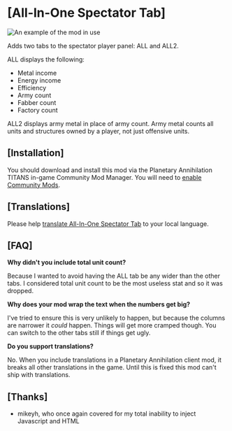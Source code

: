 # [All-In-One Spectator Tab]

![An example of the mod in use](https://i.imgur.com/k5fM6FD.png "All In One Spectator Tab")

Adds two tabs to the spectator player panel: ALL and ALL2.

ALL displays the following:

- Metal income
- Energy income
- Efficiency
- Army count
- Fabber count
- Factory count

ALL2 displays army metal in place of army count. Army metal counts all units and structures owned by a player, not just offensive units.

## [Installation]

You should download and install this mod via the Planetary Annihilation TITANS in-game Community Mod Manager. You will need to [enable Community Mods](https://steamcommunity.com/sharedfiles/filedetails/?id=1417396826).

## [Translations]

Please help [translate All-In-One Spectator Tab](https://poeditor.com/join/project/juanyAfxIm) to your local language.

## [FAQ]

**Why didn't you include total unit count?**

Because I wanted to avoid having the ALL tab be any wider than the other tabs. I considered total unit count to be the most useless stat and so it was dropped.

**Why does your mod wrap the text when the numbers get big?**

I've tried to ensure this is very unlikely to happen, but because the columns are narrower it _could_ happen. Things will get more cramped though. You can switch to the other tabs still if things get ugly.

**Do you support translations?**

No. When you include translations in a Planetary Annihilation client mod, it breaks all other translations in the game. Until this is fixed this mod can't ship with translations.

## [Thanks]

- mikeyh, who once again covered for my total inability to inject Javascript and HTML
